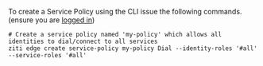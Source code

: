 To create a Service Policy using the CLI issue the following commands. (ensure you are [logged in](../src/pages/cli/cli-snippets/login))

    # Create a service policy named 'my-policy' which allows all identities to dial/connect to all services 
    ziti edge create service-policy my-policy Dial --identity-roles '#all' --service-roles '#all'
